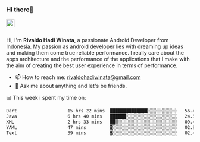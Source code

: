 ### Hi there👋
<a href="https://www.linkedin.com/in/rivaldohadiwinata/">
  <img align="left" alt="Rivaldo's LinkedIN" width="22px" src="https://upload.wikimedia.org/wikipedia/commons/8/81/LinkedIn_icon.svg" />
</a>

<br/>
<br/>

Hi, I'm **Rivaldo Hadi Winata**, a passionate Android Developer from Indonesia. 
My passion as android developer lies with dreaming up ideas and making them come true reliable performance. 
I really care about the apps architecture and the performance of the applications that I make with the aim of creating the best user experience in terms of performance.

- 📫 How to reach me: [rivaldohadiwinata@gmail.com](mailto:rivaldohadiwinata@gmail.com)
- 💬 Ask me about anything and let's be friends.

📊 This week i spent my time on:


<!--START_SECTION:waka-->

```txt
Dart                   15 hrs 22 mins  ██████████████░░░░░░░░░░░   56.44 %
Java                   6 hrs 40 mins   ██████░░░░░░░░░░░░░░░░░░░   24.51 %
XML                    2 hrs 33 mins   ██▒░░░░░░░░░░░░░░░░░░░░░░   09.40 %
YAML                   47 mins         ▓░░░░░░░░░░░░░░░░░░░░░░░░   02.93 %
Text                   39 mins         ▓░░░░░░░░░░░░░░░░░░░░░░░░   02.41 %
```

<!--END_SECTION:waka-->


<!--- 🔭 I’m currently working on Management Order Depot Acun -->

<!--
**rivaldotjioe/rivaldotjioe** is a ✨ _special_ ✨ repository because its `README.md` (this file) appears on your GitHub profile.

Here are some ideas to get you started:

- 🔭 I’m currently working on ...
- 🌱 I’m currently learning ...
- 👯 I’m looking to collaborate on ...
- 🤔 I’m looking for help with ...
- 💬 Ask me about ...
- 📫 How to reach me: ...
- 😄 Pronouns: ...
- ⚡ Fun fact: ...
-->

